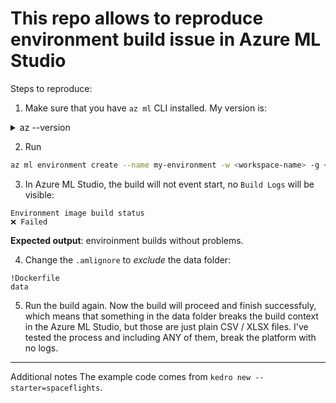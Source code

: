 # This repo allows to reproduce environment build issue in Azure ML Studio
Steps to reproduce:
1. Make sure that you have `az ml` CLI installed. My version is:
<details>
  <summary>az --version</summary>

```bash
azure-cli                         2.42.0

core                              2.42.0
telemetry                          1.0.8

Extensions:
storage-preview                    0.8.3
ml                                2.11.0

Dependencies:
msal                              1.20.0
azure-mgmt-resource             21.1.0b1

Python location '/usr/local/Cellar/azure-cli/2.42.0/libexec/bin/python'
Extensions directory '/Users/marcin/.azure/cliextensions'

Python (Darwin) 3.10.8 (main, Oct 13 2022, 10:17:43) [Clang 14.0.0 (clang-1400.0.29.102)]

Legal docs and information: aka.ms/AzureCliLegal


Your CLI is up-to-date.
```
</details>


2. Run
```bash
az ml environment create --name my-environment -w <workspace-name> -g <resource-group> --build-context . -d Dockerfile
```

3. In Azure ML Studio, the build will not event start, no `Build Logs` will be visible:
```
Environment image build status
❌ Failed
```
**Expected output**: enviroinment builds without problems.


4. Change the `.amlignore` to *exclude* the data folder:
```
!Dockerfile
data
```

5. Run the build again. Now the build will proceed and finish successfuly, which means that something in the data folder breaks the build context in the Azure ML Studio, but those are just plain CSV / XLSX files. I've tested the process and including ANY of them, break the platform with no logs.

----

Additional notes
The example code comes from `kedro new --starter=spaceflights`.

